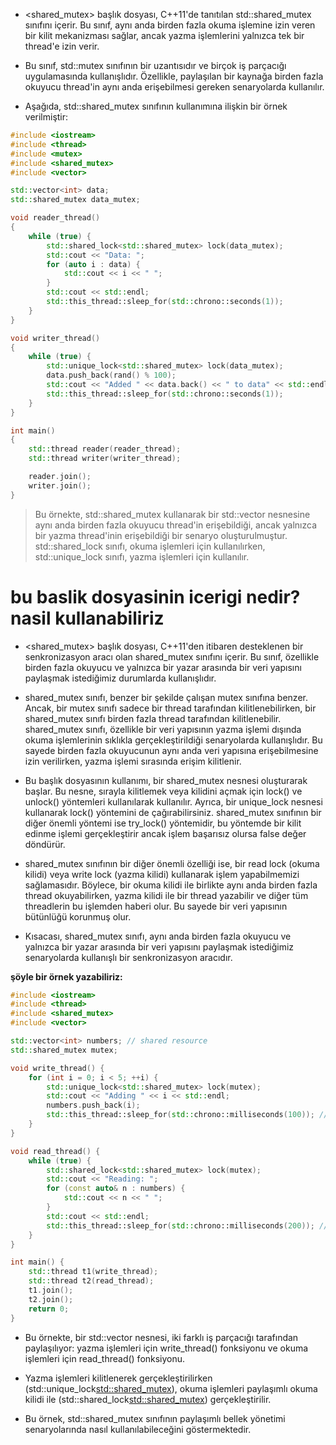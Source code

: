 - <shared_mutex> başlık dosyası, C++11'de tanıtılan std::shared_mutex sınıfını içerir. Bu sınıf, aynı anda birden fazla okuma işlemine izin veren bir kilit mekanizması sağlar, ancak yazma işlemlerini yalnızca tek bir thread'e izin verir.

- Bu sınıf, std::mutex sınıfının bir uzantısıdır ve birçok iş parçacığı uygulamasında kullanışlıdır. Özellikle, paylaşılan bir kaynağa birden fazla okuyucu thread'in aynı anda erişebilmesi gereken senaryolarda kullanılır.

- Aşağıda, std::shared_mutex sınıfının kullanımına ilişkin bir örnek verilmiştir:

```CPP
#include <iostream>
#include <thread>
#include <mutex>
#include <shared_mutex>
#include <vector>

std::vector<int> data;
std::shared_mutex data_mutex;

void reader_thread()
{
    while (true) {
        std::shared_lock<std::shared_mutex> lock(data_mutex);
        std::cout << "Data: ";
        for (auto i : data) {
            std::cout << i << " ";
        }
        std::cout << std::endl;
        std::this_thread::sleep_for(std::chrono::seconds(1));
    }
}

void writer_thread()
{
    while (true) {
        std::unique_lock<std::shared_mutex> lock(data_mutex);
        data.push_back(rand() % 100);
        std::cout << "Added " << data.back() << " to data" << std::endl;
        std::this_thread::sleep_for(std::chrono::seconds(1));
    }
}

int main()
{
    std::thread reader(reader_thread);
    std::thread writer(writer_thread);

    reader.join();
    writer.join();
}

```

> Bu örnekte, std::shared_mutex kullanarak bir std::vector nesnesine aynı anda birden fazla okuyucu thread'in erişebildiği, ancak yalnızca bir yazma thread'inin erişebildiği bir senaryo oluşturulmuştur. std::shared_lock sınıfı, okuma işlemleri için kullanılırken, std::unique_lock sınıfı, yazma işlemleri için kullanılır.

# bu baslik dosyasinin icerigi nedir? nasil kullanabiliriz

- <shared_mutex> başlık dosyası, C++11'den itibaren desteklenen bir senkronizasyon aracı olan shared_mutex sınıfını içerir. Bu sınıf, özellikle birden fazla okuyucu ve yalnızca bir yazar arasında bir veri yapısını paylaşmak istediğimiz durumlarda kullanışlıdır.

- shared_mutex sınıfı, benzer bir şekilde çalışan mutex sınıfına benzer. Ancak, bir mutex sınıfı sadece bir thread tarafından kilitlenebilirken, bir shared_mutex sınıfı birden fazla thread tarafından kilitlenebilir. shared_mutex sınıfı, özellikle bir veri yapısının yazma işlemi dışında okuma işlemlerinin sıklıkla gerçekleştirildiği senaryolarda kullanışlıdır. Bu sayede birden fazla okuyucunun aynı anda veri yapısına erişebilmesine izin verilirken, yazma işlemi sırasında erişim kilitlenir.

- Bu başlık dosyasının kullanımı, bir shared_mutex nesnesi oluşturarak başlar. Bu nesne, sırayla kilitlemek veya kilidini açmak için lock() ve unlock() yöntemleri kullanılarak kullanılır. Ayrıca, bir unique_lock nesnesi kullanarak lock() yöntemini de çağırabilirsiniz. shared_mutex sınıfının bir diğer önemli yöntemi ise try_lock() yöntemidir, bu yöntemde bir kilit edinme işlemi gerçekleştirir ancak işlem başarısız olursa false değer döndürür.

- shared_mutex sınıfının bir diğer önemli özelliği ise, bir read lock (okuma kilidi) veya write lock (yazma kilidi) kullanarak işlem yapabilmemizi sağlamasıdır. Böylece, bir okuma kilidi ile birlikte aynı anda birden fazla thread okuyabilirken, yazma kilidi ile bir thread yazabilir ve diğer tüm threadlerin bu işlemden haberi olur. Bu sayede bir veri yapısının bütünlüğü korunmuş olur.

- Kısacası, shared_mutex sınıfı, aynı anda birden fazla okuyucu ve yalnızca bir yazar arasında bir veri yapısını paylaşmak istediğimiz senaryolarda kullanışlı bir senkronizasyon aracıdır.

**şöyle bir örnek yazabiliriz:**

```CPP
#include <iostream>
#include <thread>
#include <shared_mutex>
#include <vector>

std::vector<int> numbers; // shared resource
std::shared_mutex mutex;

void write_thread() {
    for (int i = 0; i < 5; ++i) {
        std::unique_lock<std::shared_mutex> lock(mutex);
        std::cout << "Adding " << i << std::endl;
        numbers.push_back(i);
        std::this_thread::sleep_for(std::chrono::milliseconds(100)); // simulate work
    }
}

void read_thread() {
    while (true) {
        std::shared_lock<std::shared_mutex> lock(mutex);
        std::cout << "Reading: ";
        for (const auto& n : numbers) {
            std::cout << n << " ";
        }
        std::cout << std::endl;
        std::this_thread::sleep_for(std::chrono::milliseconds(200)); // simulate work
    }
}

int main() {
    std::thread t1(write_thread);
    std::thread t2(read_thread);
    t1.join();
    t2.join();
    return 0;
}

```

- Bu örnekte, bir std::vector<int> nesnesi, iki farklı iş parçacığı tarafından paylaşılıyor: yazma işlemleri için write_thread() fonksiyonu ve okuma işlemleri için read_thread() fonksiyonu.

- Yazma işlemleri kilitlenerek gerçekleştirilirken (std::unique_lock<std::shared_mutex>), okuma işlemleri paylaşımlı okuma kilidi ile (std::shared_lock<std::shared_mutex>) gerçekleştirilir.

- Bu örnek, std::shared_mutex sınıfının paylaşımlı bellek yönetimi senaryolarında nasıl kullanılabileceğini göstermektedir.




















































